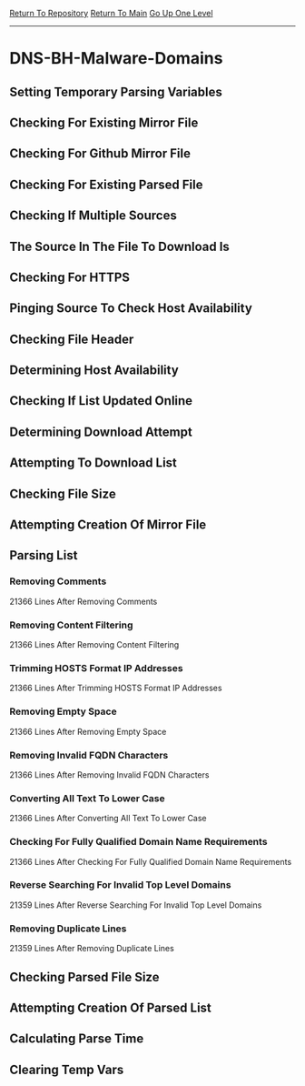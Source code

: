 [Return To Repository](https://github.com/deathbybandaid/piholeparser/)
[Return To Main](https://github.com/deathbybandaid/piholeparser/blob/master/RecentRunLogs/Mainlog.md)
[Go Up One Level](https://github.com/deathbybandaid/piholeparser/blob/master/RecentRunLogs/TopLevelScripts/30-Processing-External-Blacklists.md)
____________________________________
# DNS-BH-Malware-Domains
## Setting Temporary Parsing Variables
## Checking For Existing Mirror File
## Checking For Github Mirror File
## Checking For Existing Parsed File
## Checking If Multiple Sources
## The Source In The File To Download Is
## Checking For HTTPS
## Pinging Source To Check Host Availability
## Checking File Header
## Determining Host Availability
## Checking If List Updated Online
## Determining Download Attempt
## Attempting To Download List
## Checking File Size
## Attempting Creation Of Mirror File
## Parsing List
### Removing Comments
21366 Lines After Removing Comments
### Removing Content Filtering
21366 Lines After Removing Content Filtering
### Trimming HOSTS Format IP Addresses
21366 Lines After Trimming HOSTS Format IP Addresses
### Removing Empty Space
21366 Lines After Removing Empty Space
### Removing Invalid FQDN Characters
21366 Lines After Removing Invalid FQDN Characters
### Converting All Text To Lower Case
21366 Lines After Converting All Text To Lower Case
### Checking For Fully Qualified Domain Name Requirements
21366 Lines After Checking For Fully Qualified Domain Name Requirements
### Reverse Searching For Invalid Top Level Domains
21359 Lines After Reverse Searching For Invalid Top Level Domains
### Removing Duplicate Lines
21359 Lines After Removing Duplicate Lines
## Checking Parsed File Size
## Attempting Creation Of Parsed List
## Calculating Parse Time
## Clearing Temp Vars
